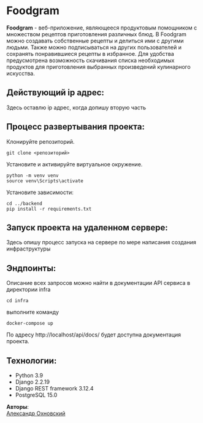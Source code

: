 # Foodgram

**Foodgram** - веб-приложение, являющееся продуктовым помощником с множеством рецептов приготовления  различных блюд. В Foodgram можно создавать собственные рецепты и делиться ими с другими людьми. Также можно подписываться на других пользователей и сохранять понравившиеся рецепты в избранное. Для удобства предусмотрена возможность скачивания списка необходимых продуктов для приготовления выбранных произведений кулинарного искусства.


## Действующий ip адрес:
Здесь оставлю ip адрес, когда допишу вторую часть

## Процесс развертывания проекта:
Клонируйте репозиторий.
```
git clone <репозиторий>
```
Установите и активируйте виртуальное окружение.
```
python -m venv venv
source venv\Scripts\activate
```
Установите зависимости:
```
cd ../backend
pip install -r requirements.txt
```

## Запуск проекта на удаленном сервере:
Здесь опишу процесс запуска на сервере по мере написания создания инфраструктуры 


## Эндпоинты:
Описание всех запросов можно найти в документации API сервиса
в директории infra
```
cd infra
```
выполните команду 
```
docker-compose up
```
По адресу http://localhost/api/docs/ будет доступна документация проекта.

## Технологии:
- Python 3.9
- Django 2.2.19
- Django REST framework 3.12.4
- PostgreSQL 15.0

**Авторы**:  
[Александр Охновский](https://github.com/Okhnovsky)

